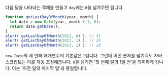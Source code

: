 다음 달을 나타내는 객체를 만들고 `day`에는 `0`을 넘겨주면 됩니다.
```js run demo
function getLastDayOfMonth(year, month) {
  let date = new Date(year, month + 1, 0);
  return date.getDate();
}
alert( getLastDayOfMonth(2012, 0) ); // 31
alert( getLastDayOfMonth(2012, 1) ); // 29
alert( getLastDayOfMonth(2013, 1) ); // 28
```

`new Date`의 세 번째 매개변수의 기본값은 `1`입니다. 그런데 어떤 숫자를 넘겨줘도 자바스크립트는 이를 자동 조정해줍니다. `0`을 넘기면 '첫 번째 일의 1일 전'을 의미하게 됩니다. 이는 '이전 달의 마지막 일'과 동일합니다.
